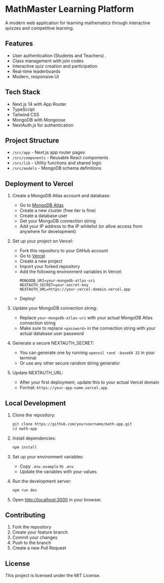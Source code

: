 # MathMaster Learning Platform

A modern web application for learning mathematics through interactive quizzes and competitive learning.

## Features

- User authentication (Students and Teachers) .
- Class management with join codes
- Interactive quiz creation and participation
- Real-time leaderboards
- Modern, responsive UI

## Tech Stack

- Next.js 14 with App Router
- TypeScript
- Tailwind CSS
- MongoDB with Mongoose
- NextAuth.js for authentication

## Project Structure

- `/src/app` - Next.js app router pages
- `/src/components` - Reusable React components
- `/src/lib` - Utility functions and shared logic
- `/src/models` - MongoDB schema definitions

## Deployment to Vercel

1. Create a MongoDB Atlas account and database:
   - Go to [MongoDB Atlas](https://www.mongodb.com/cloud/atlas)
   - Create a new cluster (free tier is fine)
   - Create a database user
   - Get your MongoDB connection string
   - Add your IP address to the IP whitelist (or allow access from anywhere for development)

2. Set up your project on Vercel:
   - Fork this repository to your GitHub account
   - Go to [Vercel](https://vercel.com)
   - Create a new project
   - Import your forked repository
   - Add the following environment variables in Vercel:
     ```
     MONGODB_URI=your-mongodb-atlas-uri
     NEXTAUTH_SECRET=your-secret-key
     NEXTAUTH_URL=https://your-vercel-domain.vercel.app
     ```
   - Deploy!

3. Update your MongoDB connection string:
   - Replace `your-mongodb-atlas-uri` with your actual MongoDB Atlas connection string
   - Make sure to replace `<password>` in the connection string with your actual database user password

4. Generate a secure NEXTAUTH_SECRET:
   - You can generate one by running `openssl rand -base64 32` in your terminal
   - Or use any other secure random string generator

5. Update NEXTAUTH_URL:
   - After your first deployment, update this to your actual Vercel domain
   - Format: `https://your-app-name.vercel.app`

## Local Development

1. Clone the repository:
   ```bash
   git clone https://github.com/yourusername/math-app.git
   cd math-app
   ```

2. Install dependencies:
   ```bash
   npm install
   ```

3. Set up your environment variables:
   - Copy `.env.example` to `.env`
   - Update the variables with your values

4. Run the development server:
   ```bash
   npm run dev
   ```

5. Open [http://localhost:3000](http://localhost:3000) in your browser.

## Contributing

1. Fork the repository
2. Create your feature branch
3. Commit your changes
4. Push to the branch
5. Create a new Pull Request

## License

This project is licensed under the MIT License. 
